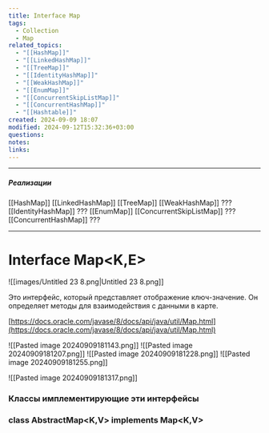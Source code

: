 ```yaml
---
title: Interface Map
tags:
  - Collection
  - Map
related_topics:
  - "[[HashMap]]"
  - "[[LinkedHashMap]]"
  - "[[TreeMap]]"
  - "[[IdentityHashMap]]"
  - "[[WeakHashMap]]"
  - "[[EnumMap]]"
  - "[[ConcurrentSkipListMap]]"
  - "[[ConcurrentHashMap]]"
  - "[[Hashtable]]"
created: 2024-09-09 18:07
modified: 2024-09-12T15:32:36+03:00
questions: 
notes: 
links: 
---
```

-----
##### Реализации
[[HashMap]]
[[LinkedHashMap]]
[[TreeMap]]
[[WeakHashMap]]  ???
[[IdentityHashMap]]  ???
[[EnumMap]]
[[ConcurrentSkipListMap]] ???
[[ConcurrentHashMap]] ???

------



# Interface Map<K,E>
![[images/Untitled 23 8.png|Untitled 23 8.png]]

Это интерфейс, который представляет отображение ключ-значение. Он определяет методы для взаимодействия с данными в карте.

[https://docs.oracle.com/javase/8/docs/api/java/util/Map.html](https://docs.oracle.com/javase/8/docs/api/java/util/Map.html)

![[Pasted image 20240909181143.png]]
![[Pasted image 20240909181207.png]]
![[Pasted image 20240909181228.png]]
![[Pasted image 20240909181255.png]]

![[Pasted image 20240909181317.png]]


### Классы имплементирующие эти интерфейсы

### class AbstractMap<K,V> implements Map<K,V>


